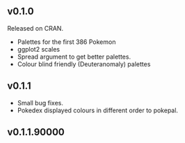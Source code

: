 
## v0.1.0

Released on CRAN.
* Palettes for the first 386 Pokemon
* ggplot2 scales
* Spread argument to get better palettes.
* Colour blind friendly (Deuteranomaly) palettes



## v0.1.1

* Small bug fixes.
* Pokedex displayed colours in different order to pokepal.



## v0.1.1.90000
